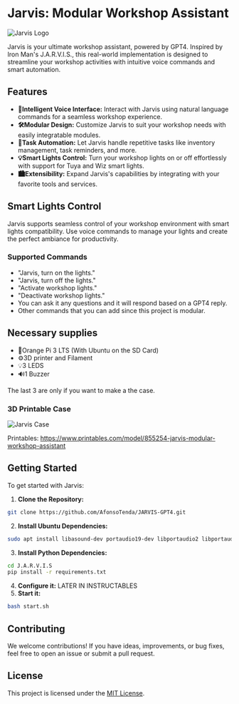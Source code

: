 # Jarvis: Modular Workshop Assistant

![Jarvis Logo](https://i.imgur.com/VZCCfYh.png)

Jarvis is your ultimate workshop assistant, powered by GPT4. Inspired by Iron Man's J.A.R.V.I.S., this real-world implementation is designed to streamline your workshop activities with intuitive voice commands and smart automation.

## Features

- **🧠Intelligent Voice Interface:** Interact with Jarvis using natural language commands for a seamless workshop experience.
- **🛠️Modular Design:** Customize Jarvis to suit your workshop needs with easily integratable modules.
- **🤖Task Automation:** Let Jarvis handle repetitive tasks like inventory management, task reminders, and more.
- **💡Smart Lights Control:** Turn your workshop lights on or off effortlessly with support for Tuya and Wiz smart lights.
- **🏙️Extensibility:** Expand Jarvis's capabilities by integrating with your favorite tools and services.

## Smart Lights Control

Jarvis supports seamless control of your workshop environment with smart lights compatibility. Use voice commands to manage your lights and create the perfect ambiance for productivity.

### Supported Commands

- "Jarvis, turn on the lights."
- "Jarvis, turn off the lights."
- "Activate workshop lights."
- "Deactivate workshop lights."
- You can ask it any questions and it will respond based on a GPT4 reply.
- Other commands that you can add since this project is modular.

## Necessary supplies
- 🍊Orange Pi 3 LTS (With Ubuntu on the SD Card)
- ⚙️3D printer and Filament
- 💡3 LEDS
- 🔊1 Buzzer

The last 3 are only if you want to make a the case.

### 3D Printable Case

![Jarvis Case](https://i.imgur.com/ex3FbFj.png)

Printables: https://www.printables.com/model/855254-jarvis-modular-workshop-assistant

## Getting Started

To get started with Jarvis:

1. **Clone the Repository:**
```bash
git clone https://github.com/AfonsoTenda/JARVIS-GPT4.git
```
2. **Install Ubuntu Dependencies:**
```bash
sudo apt install libasound-dev portaudio19-dev libportaudio2 libportaudiocpp0 espeak python3-pip python3-pyaudio flac -y 
```
3. **Install Python Dependencies:** 
```bash 
cd J.A.R.V.I.S
pip install -r requirements.txt
``` 
4. **Configure it:** LATER IN INSTRUCTABLES
5. **Start it:**
```bash
bash start.sh
```

## Contributing

We welcome contributions! If you have ideas, improvements, or bug fixes, feel free to open an issue or submit a pull request.

## License

This project is licensed under the [MIT License](LICENSE).
